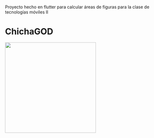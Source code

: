 Proyecto hecho en flutter para calcular áreas de figuras para la clase de tecnologías móviles II

# ChichaGOD

<img src="https://phantom-marca-mx.unidadeditorial.es/158a9aaec58d7fd74f9089868b933c47/resize/828/f/jpg/mx/assets/multimedia/imagenes/2023/11/24/17008618210375.jpg" width=300>
